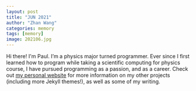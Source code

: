 ```yaml
---
layout: post
title: "JUN 2021"
author: "Zhan Wang"
categories: memory
tags: [memory]
image: 202106.jpg
---
```


Hi there! I'm Paul. I’m a physics major turned programmer. Ever since I first learned how to program while taking a scientific computing for physics course, I have pursued programming as a passion, and as a career. Check out [my personal website](https://www.lenpaul.com/) for more information on my other projects (including more Jekyll themes!), as well as some of my writing.
